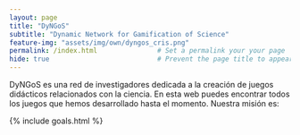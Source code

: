 ```yaml
---
layout: page
title: "DyNGoS" 
subtitle: "Dynamic Network for Gamification of Science"   
feature-img: "assets/img/own/dyngos_cris.png" 
permalink: /index.html               # Set a permalink your your page
hide: true                           # Prevent the page title to appear in the navbar
---
```


DyNGoS es una red de investigadores dedicada a la creación de juegos didácticos relacionados con la ciencia. En esta web puedes encontrar todos los juegos que hemos desarrollado hasta el momento. Nuestra misión es:

{% include goals.html %}
